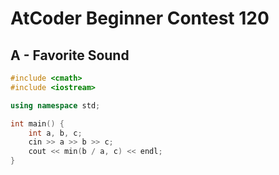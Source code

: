 # AtCoder Beginner Contest 120
## A - Favorite Sound
```cpp
#include <cmath>
#include <iostream>

using namespace std;

int main() {
    int a, b, c;
    cin >> a >> b >> c;
    cout << min(b / a, c) << endl;
}
```
